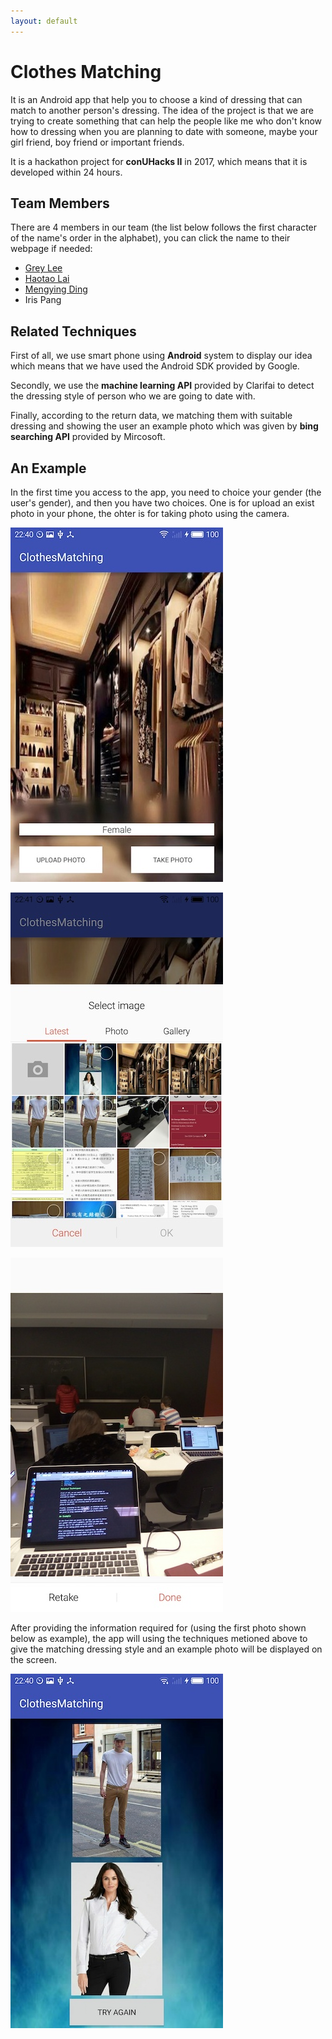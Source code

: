 ```yaml
---
layout: default
---
```


# Clothes Matching

It is an Android app that help you to choose a kind of dressing that can match to another person's dressing. The idea of the project is that we are trying to create something that can help the people like me who don't know how to dressing when you are planning to date with someone, maybe your girl friend, boy friend or important friends.

It is a hackathon project for **conUHacks II** in 2017, which means that it is developed within 24 hours.

## Team Members

There are 4 members in our team (the list below follows the first character of the name's order in the alphabet), you can click the name to their webpage if needed:

- [Grey Lee](https://github.com/kidd-4)
- [Haotao Lai](http://laihaotao.github.io/)
- [Mengying Ding](https://github.com/FrankFranck)
- Iris Pang

## Related Techniques

First of all, we use smart phone using **Android** system to display our idea which means that we have used the Android SDK provided by Google.

Secondly, we use the **machine learning API** provided by Clarifai to detect the dressing style of person who we are going to date with.

Finally, according to the return data, we matching them with suitable dressing and showing the user an example photo which was given by **bing searching API** provided by Mircosoft.

## An Example

In the first time you access to the app, you need to choice your gender (the user's gender), and then you have two choices. One is for upload an exist photo in your phone, the ohter is for taking photo using the camera.

![](image/1.jpg)

![](image/2.jpg)

![](image/4.jpg)

After providing the information required for (using the first photo shown below as example), the app will using the techniques metioned above to give the matching dressing style and an example photo will be displayed on the screen.

![](image/5.jpg)